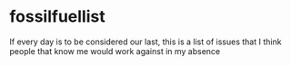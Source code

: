 # fossilfuellist
If every day is to be considered our last, this is a list of issues that I think people that know me would work against in my absence
